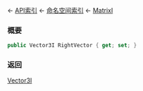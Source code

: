 ← [API索引](Api-Index) ← [命名空间索引](Namespace-Index) ← [MatrixI](VRageMath.MatrixI)

### 概要

```csharp
public Vector3I RightVector { get; set; }
```

### 返回

[Vector3I](VRageMath.Vector3I)

